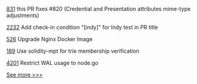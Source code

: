 
[831](https://github.com/hyperledger/aries-vcx/pull/831) this PR fixes #820 (Credential and Presentation attributes mime-type adjustments)

[2232](https://github.com/hyperledger/bevel/pull/2232) Add check-in condition "[indy]" for Indy test in PR title 

[526](https://github.com/hyperledger/cello/pull/526) Upgrade Nginx Docker Image

[189](https://github.com/hyperledger-labs/yui-ibc-solidity/pull/189) Use solidity-mpt for trie membership verification

[4201](https://github.com/hyperledger/fabric/pull/4201) Restrict WAL usage to node.go


[See more >>>](https://start-here.hyperledger.org/pull-requests)
